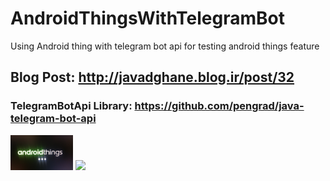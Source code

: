 # AndroidThingsWithTelegramBot
Using Android thing with telegram bot api for testing android things feature 

## Blog Post: http://javadghane.blog.ir/post/32

### TelegramBotApi Library: https://github.com/pengrad/java-telegram-bot-api

<img src="https://github.com/javadghane/AndroidThingsWithTelegramBot/blob/master/AndroidThingsLogo.jpg" width="100" >
<img src="https://github.com/javadghane/AndroidThingsWithTelegramBot/blob/master/Circuit.jpg" width="100" >

